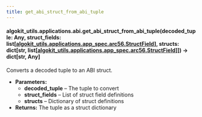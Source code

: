 ```yaml
---
title: get_abi_struct_from_abi_tuple
---
```


#### algokit_utils.applications.abi.get_abi_struct_from_abi_tuple(decoded_tuple: Any, struct_fields: list[[algokit_utils.applications.app_spec.arc56.StructField](/reference/algokit-utils-py/api/docs/markdown/autoapi/algokit_utils/applications/app_spec/arc56/structfield/#algokit_utils.applications.app_spec.arc56.StructField)], structs: dict[str, list[[algokit_utils.applications.app_spec.arc56.StructField](/reference/algokit-utils-py/api/docs/markdown/autoapi/algokit_utils/applications/app_spec/arc56/structfield/#algokit_utils.applications.app_spec.arc56.StructField)]]) → dict[str, Any]

Converts a decoded tuple to an ABI struct.

- **Parameters:**
  - **decoded_tuple** – The tuple to convert
  - **struct_fields** – List of struct field definitions
  - **structs** – Dictionary of struct definitions
- **Returns:**
  The tuple as a struct dictionary
